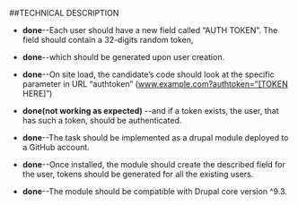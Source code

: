 

##TECHNICAL DESCRIPTION
- **done**--Each user should have a new field called “AUTH TOKEN”. The field should contain a 32-digits random token, 

- **done**--which should be generated upon user creation.

- **done**--On site load, the candidate’s code should look at the specific parameter in URL “authtoken” (www.example.com?authtoken=”[TOKEN HERE]”) 

- **done(not working as expected)** --and if a token exists, the user, that has such a token, should be authenticated.

- **done**--The task should be implemented as a drupal module deployed to a GitHub account.

- **done**--Once installed, the module should create the described field for the user, tokens should be generated for all the existing users.

- **done**--The module should be compatible with Drupal core version ^9.3.

